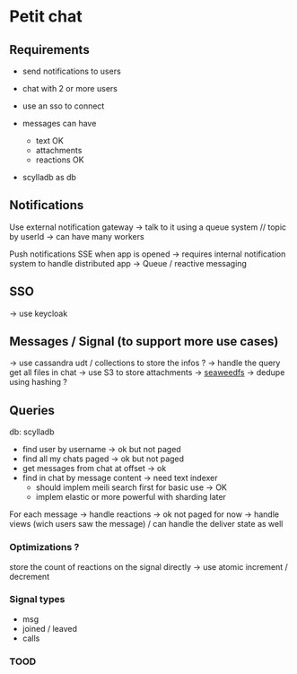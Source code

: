 # Petit chat

## Requirements

- send notifications to users
- chat with 2 or more users
- use an sso to connect
- messages can have
  - text OK
  - attachments
  - reactions OK

- scylladb as db

## Notifications

Use external notification gateway
-> talk to it using a queue system // topic by userId
-> can have many workers

Push notifications
SSE when app is opened -> requires internal notification system to handle distributed app -> Queue / reactive messaging

## SSO

-> use keycloak

## Messages / Signal (to support more use cases)

-> use cassandra udt / collections to store the infos ? -> handle the query get all files in chat
-> use S3 to store attachments -> [seaweedfs](https://github.com/seaweedfs/seaweedfs)
-> dedupe using hashing ?

## Queries

db: scylladb

- find user by username -> ok but not paged
- find all my chats paged -> ok but not paged
- get messages from chat at offset -> ok
- find in chat by message content -> need text indexer
  - should implem meili search first for basic use -> OK
  - implem elastic or more powerful with sharding later

For each message
-> handle reactions -> ok not paged for now
-> handle views (wich users saw the message) / can handle the deliver state as well

### Optimizations ?

store the count of reactions on the signal directly -> use atomic increment / decrement

### Signal types

- msg
- joined / leaved
- calls

### TOOD
